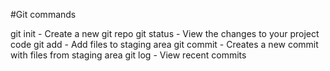#Git commands
 
 git init - Create a new git repo
 git status - View the changes to your project code
 git add - Add files to staging area
 git commit - Creates a new commit with files from staging area
 git log - View recent commits
